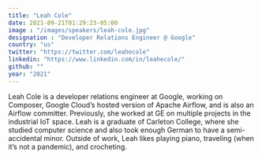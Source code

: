 ```yaml
---
title: "Leah Cole"
date: 2021-09-21T01:29:23-05:00
image : "/images/speakers/leah-cole.jpg"
designation : "Developer Relations Engineer @ Google"
country: "us"
twitter: "https://twitter.com/leahecole"
linkedin: "https://www.linkedin.com/in/leahecole/"
github: ""
year: "2021"
---
```


Leah Cole is a developer relations engineer at Google, working on Composer, Google Cloud’s hosted version of Apache Airflow, and is also an Airflow committer. Previously, she worked at GE on multiple projects in the industrial IoT space. Leah is a graduate of Carleton College, where she studied computer science and also took enough German to have a semi-accidental minor. Outside of work, Leah likes playing piano, traveling (when it’s not a pandemic), and crocheting.